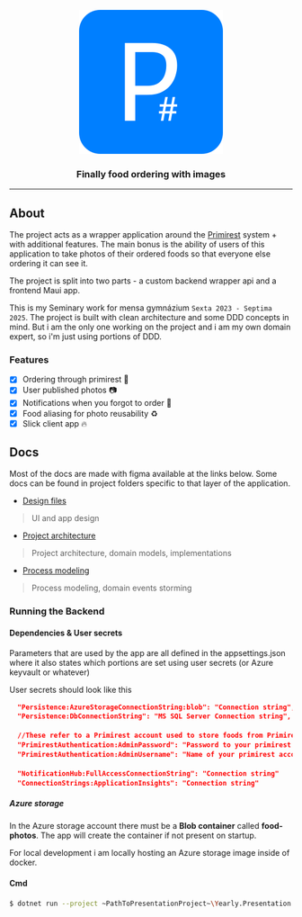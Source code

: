 <p align="center">
  <a href="https://github.com/Xopabyteh/Seminary_PrimirestSharp">
    <img src="https://raw.githubusercontent.com/Xopabyteh/Seminary_PrimirestSharp/master/Inkscape/AppIcons/logo_bubble_path.svg" />
  </a>
</p>

<h3 align="center">Finally food ordering with images</h3>
<hr>

## About
The project acts as a wrapper application around the [Primirest](https://www.mujprimirest.cz/) system + with additional features.
The main bonus is the ability of users of this application to take photos of their ordered foods
so that everyone else ordering it can see it.

The project is split into two parts - a custom backend wrapper api and a frontend Maui app.

This is my Seminary work for mensa gymnázium `Sexta 2023 - Septima 2025`.
The project is built with clean architecture and some DDD concepts in mind.
But i am the only one working on the project and i am my own domain expert,
so i'm just using portions of DDD.

### Features
 - [x] Ordering through primirest 🥓
 - [x] User published photos 📷
 - [x] Notifications when you forgot to order 📩
 - [x] Food aliasing for photo reusability ♻
 - [x] Slick client app 🔥

## Docs
Most of the docs are made with figma available at the links below. Some docs can be found in project folders specific to that layer of the application.

* [Design files](https://www.figma.com/file/K7Y98Sp4qY1c6XDhdkm9wV/Unleashed-Dine-Maui?type=design&node-id=0-1&mode=design&t=rVnyGwpnEonobXKa-0)
> UI and app design

* [Project architecture](https://www.figma.com/file/FuD7lmST0Ar9oFFZS6Jlt3/Unleashed-Diner-Flow?type=whiteboard&node-id=907-53&t=iEvTKeGkVjXp1MAQ-0)
> Project architecture, domain models, implementations

* [Process modeling](https://www.figma.com/file/iXr6mEJRbgFyzvCq5Mynn4/Primirest-sharp-Flow?type=design&node-id=39-52344&mode=design&t=98IKJbIVTUfWHq9b-0)
> Process modeling, domain events storming

### Running the Backend
#### Dependencies & User secrets
Parameters that are used by the app are all defined in the appsettings.json where it also states which portions are set using user secrets (or Azure keyvault or whatever)

User secrets should look like this
```json
  "Persistence:AzureStorageConnectionString:blob": "Connection string",
  "Persistence:DbConnectionString": "MS SQL Server Connection string",

  //These refer to a Primirest account used to store foods from Primirest to P#
  "PrimirestAuthentication:AdminPassword": "Password to your primirest account",
  "PrimirestAuthentication:AdminUsername": "Name of your primirest account"

  "NotificationHub:FullAccessConnectionString": "Connection string"
  "ConnectionStrings:ApplicationInsights": "Connection string"
```

##### Azure storage
In the Azure storage account there must be a **Blob container** called **food-photos**. 
The app will create the container if not present on startup.

For local development i am locally hosting an Azure storage image inside of docker.

#### Cmd
```bash
$ dotnet run --project ~PathToPresentationProject~\Yearly.Presentation.csproj --launch-profile https
```
